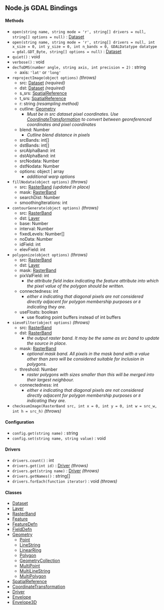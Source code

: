 ## Node.js GDAL Bindings

#### Methods

- `open(string name, string mode = 'r', string[] drivers = null, string[] options = null)` : [Dataset](dataset.md)
- `open(string name, string mode = 'r', string[] drivers = null, int x_size = 0, int y_size = 0, int n_bands = 0, GDALDatatype datatype = gdal.GDT_Byte, string[] options = null)` : [Dataset](dataset.md) 
- `quiet()` : void
- `verbose()` : void
- `decToDMS(number angle, string axis, int precision = 2)` : string
    + axis: `'lat'` or `'long'`
- `reprojectImage(object options)` *(throws)*
	+ src: [Dataset](dataset.md) *(required)*
	+ dst: [Dataset](dataset.md) *(required)*
	+ s_srs: [SpatialReference](spatialreference.md)
	+ t_srs: [SpatialReference](spatialreference.md)
	+ r: string *(resampling method)*
	+ cutline: [Geometry](geometry.md) 
		+ *Must be in src dataset pixel coordinates. Use [CoordinateTransformation](coordinatetransformation.md) to convert between georeferenced coordinates and pixel coordinates*
	+ blend: Number
		+ *Cutline blend distance in pixels*
	+ srcBands: int[]
	+ dstBands: int[]
	+ srcAlphaBand: int
	+ dstAlphaBand: int
	+ srcNodata: Number
	+ dstNodata: Number
	+ options: object | array
		+ *additional warp options*
- `fillNodata(object options)` *(throws)*
	+ src: [RasterBand](rasterband.md) *(updated in place)*
	+ mask: [RasterBand](rasterband.md) 
	+ searchDist: Number
	+ smoothingIterations: int
- `contourGenerate(object options)` *(throws)*
	+ src: [RasterBand](rasterband.md)
	+ dst: [Layer](layer.md)
	+ base: Number
	+ interval: Number
	+ fixedLevels: Number[]
	+ noData: Number
	+ idField: int
	+ elevField: int
- `polygonize(object options)` *(throws)*
	+ src: [RasterBand](rasterband.md)
	+ dst: [Layer](layer.md)
	+ mask: [RasterBand](rasterband.md)
	+ pixValField: int
		+ *the attribute field index indicating the feature attribute into which the pixel value of the polygon should be written.*
	+ connectedness: int
		+ *either `4` indicating that diagonal pixels are not considered directly adjacent for polygon membership purposes or `8` indicating they are.*
	+ useFloats: boolean
		+ use floating point buffers instead of int buffers
- `sieveFilter(object options)` *(throws)*
	+ src: [RasterBand](rasterband.md)
	+ dst: [RasterBand](rasterband.md)
		+ *the output raster band.  It may be the same as src band to update the source in place.*
	+ mask: [RasterBand](rasterband.md)
		+ *optional mask band.  All pixels in the mask band with a value other than zero will be considered suitable for inclusion in polygons.*
	+ threshold: Number
		+ *raster polygons with sizes smaller than this will be merged into their largest neighbour.*
	+ connectedness: int
		+ *either `4` indicating that diagonal pixels are not considered directly adjacent for polygon membership purposes or `8` indicating they are.*
- `checksumImage(RasterBand src, int x = 0, int y = 0, int w = src_w, int h = src_h)` *(throws)*

#### Configuration

- `config.get(string name)` : string
- `config.set(string name, string value)` : void

#### Drivers 

- `drivers.count()` : int
- `drivers.get(int id)` : [Driver](driver.md) *(throws)*
- `drivers.get(string name)` : [Driver](driver.md) *(throws)*
- `drivers.getNames()` : string[]
- `drivers.forEach(function iterator)` : void *(throws)*

#### Classes

- [Dataset](dataset.md)
- [Layer](layer.md)
- [RasterBand](rasterband.md)
- [Feature](feature.md)
- [FeatureDefn](featuredefn.md)
- [FieldDefn](fielddefn.md)
- [Geometry](geometry.md)
    - [Point](point.md)
    - [LineString](linestring.md)
    - [LinearRing](linearring.md)
    - [Polygon](polygon.md)
    - [GeometryCollection](geometrycollection.md)
    - [MultiPoint](multipoint.md)
    - [MultiLineString](multilinestring.md)
    - [MultiPolygon](multipolygon.md)
- [SpatialReference](spatialreference.md)
- [CoordinateTransformation](coordinatetransformation.md)
- [Driver](driver.md)
- [Envelope](envelope.md)
- [Envelope3D](envelope3d.md)

